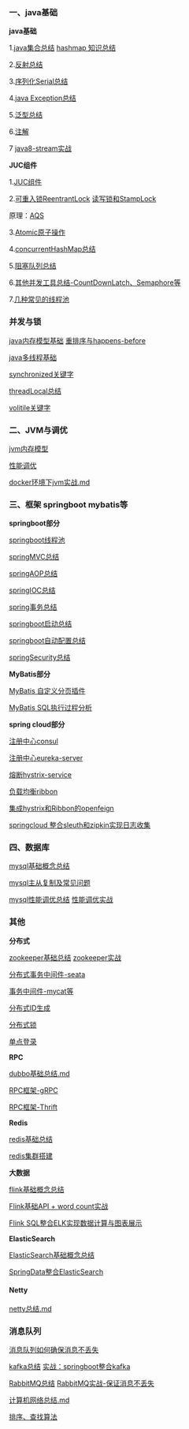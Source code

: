 #### 

### 一、java基础 

**java基础**

1.[java集合总结](https://github.com/rainluacgq/java/blob/master/java基础/java集合总结.md)   [hashmap 知识总结](https://github.com/rainluacgq/java/blob/master/java基础/hashmap总结.md)

2.[反射总结](https://github.com/rainluacgq/java/blob/master/java基础/java反射总结.md)

3.[序列化Serial总结](https://github.com/rainluacgq/java/blob/master/java基础/java序列化总结.md)

4.[java Exception总结](https://github.com/rainluacgq/java/blob/master/java基础/java异常总结.md)

5.[泛型总结](https://github.com/rainluacgq/java/blob/master/java基础/java泛型总结.md)

6.[注解](https://github.com/rainluacgq/java/blob/master/java基础/java注解总结.md)

7 [java8-stream实战](https://github.com/rainluacgq/java/blob/master/java基础/java8-stream原理与实战.md)

**JUC组件**

1.[JUC组件](https://github.com/rainluacgq/java/blob/master/java基础/JUC/JUC组件.md)

2.[可重入锁ReentrantLock](https://github.com/rainluacgq/java/blob/master/java基础/JUC/ReentrantLock总结.md)   [读写锁和StampLock](https://github.com/rainluacgq/java/blob/master/java基础/JUC/读写锁和StampLock.md)

原理：[AQS](https://github.com/rainluacgq/java/blob/master/java基础/JUC/AQS原理.md)

3.[Atomic原子操作](https://github.com/rainluacgq/java/blob/master/java基础/JUC/Atomic原子操作.md)

4.[concurrentHashMap总结](https://github.com/rainluacgq/java/blob/master/java基础/JUC/concurrentHashMap总结.md)

5.[阻塞队列总结](https://github.com/rainluacgq/java/blob/master/java基础/JUC/阻塞队列.md)

6.[其他并发工具总结-CountDownLatch、Semaphore等](https://github.com/rainluacgq/java/blob/master/java基础/JUC/JUC并发工具类.md)

7.[几种常见的线程池](https://github.com/rainluacgq/java/blob/master/java基础/JUC/线程池.md)

### 并发与锁

[java内存模型基础](https://github.com/rainluacgq/java/blob/master/多线程/java内存模型基础.md)     [重排序与happens-before](https://github.com/rainluacgq/java/blob/master/多线程/重排序.md)

[java多线程基础](https://github.com/rainluacgq/java/blob/master/多线程/java多线程基础.md)

[synchronized关键字](https://github.com/rainluacgq/java/blob/master/多线程/synchronized关键字.md)

[threadLocal总结](https://github.com/rainluacgq/java/blob/master/多线程/threadLocal总结.md)

[volitile关键字](https://github.com/rainluacgq/java/blob/master/多线程/volitile关键字.md)



### 二、JVM与调优

[jvm内存模型](https://github.com/rainluacgq/java/blob/master/java内存/jvm内存模型.md)

[性能调优](https://github.com/rainluacgq/java/blob/master/java内存/性能调优.md)

[docker环境下jvm实战.md](https://github.com/rainluacgq/java/blob/master/java内存/docker环境下jvm实战.md)

### 三、框架 springboot  mybatis等

**springboot部分**

[springboot线程池](https://github.com/rainluacgq/java/blob/master/spring源码学习/springboot线程池使用.md)

[springMVC总结](https://github.com/rainluacgq/java/blob/master/spring源码学习/springMVC总结.md)

[springAOP总结](https://github.com/rainluacgq/java/blob/master/spring源码学习/springAOP总结.md)

[springIOC总结](https://github.com/rainluacgq/java/blob/master/spring源码学习/springIOC总结.md)

[spring事务总结](https://github.com/rainluacgq/java/blob/master/spring源码学习/spring事务总结.md)

[springboot启动总结](https://github.com/rainluacgq/java/blob/master/spring源码学习/springboot启动总结.md)

[springboot自动配置总结](https://github.com/rainluacgq/java/blob/master/spring源码学习/springboot自动配置总结.md)

[springSecurity总结](https://github.com/rainluacgq/java/blob/master/spring源码学习/springSecurity总结.md)

**MyBatis部分**

[MyBatis 自定义分页插件](https://github.com/rainluacgq/java/blob/master/MyBatis/MyBtaisGenerate自定义limit插件.md)

[MyBatis SQL执行过程分析](https://github.com/rainluacgq/java/blob/master/MyBatis/MyBatis-Sql执行过程分析.md)

**spring cloud部分**

[注册中心consul](https://github.com/rainluacgq/java/blob/master/springcloud学习/consul.md)

[注册中心eureka-server](https://github.com/rainluacgq/java/blob/master/springcloud学习/eureka-server.md)

[熔断hystrix-service](https://github.com/rainluacgq/java/blob/master/springcloud学习/hystrix-service.md)

[负载均衡ribbon](https://github.com/rainluacgq/java/blob/master/springcloud学习/ribbon.md)

[集成hystrix和Ribbon的openfeign](https://github.com/rainluacgq/java/blob/master/springcloud学习/openfeign.md)

[springcloud 整合sleuth和zipkin实现日志收集](https://github.com/rainluacgq/java/blob/master/springcloud学习/springcloud整合sleuth和zipkin实现链路跟踪.md)

### 四、数据库

[mysql基础概念总结](https://github.com/rainluacgq/java/blob/master/数据库/mysql概念总结.md)

[mysql主从复制及常见问题](https://github.com/rainluacgq/java/blob/master/数据库/mysql主从复制及常见问题总结.md)

[mysql性能调优总结](https://github.com/rainluacgq/java/blob/master/数据库/mysql性能调优.md)       [性能调优实战](https://github.com/rainluacgq/java/blob/master/数据库/mysql性能调优实战.md)

### 其他

**分布式**

[zookeeper基础总结](https://github.com/rainluacgq/java/blob/master/分布式/Zookeeper/zookeeper基础概念总结.md)    [zookeeper实战](https://github.com/rainluacgq/java/blob/master/分布式/Zookeeper/zookeeper实战.md)

[分布式事务中间件-seata](https://github.com/rainluacgq/java/blob/master/分布式/springcloud整合seata实现分布式事务管理.md)

[事务中间件-mycat等](https://github.com/rainluacgq/java/blob/master/数据库/分布式数据库中间件.md)

[分布式ID生成](https://github.com/rainluacgq/java/blob/master/分布式/分布式全局唯一ID生成.md)

[分布式锁](https://github.com/rainluacgq/java/blob/master/分布式/分布式锁的实现.md)

[单点登录](https://github.com/rainluacgq/java/blob/master/分布式/单点登录的实现.md)

**RPC**

[dubbo基础总结.md](https://github.com/rainluacgq/java/blob/master/RPC框架/dubbo/dubbo学习.md)

[RPC框架-gRPC](https://github.com/rainluacgq/java/blob/master/RPC框架/RPC框架-gRPC.md)

[RPC框架-Thrift](https://github.com/rainluacgq/java/blob/master/RPC框架/RPC框架-Thrift.md)

**Redis**

[redis基础总结](https://github.com/rainluacgq/java/blob/master/redis总结/redis总结.md)

[redis集群搭建](https://github.com/rainluacgq/java/blob/master/redis总结/redis集群搭建.md)

**大数据**

[flink基础概念总结](https://github.com/rainluacgq/java/blob/master/大数据/flink基础概念总结.md)

[Flink基础API + word count实战](https://github.com/rainluacgq/java/blob/master/大数据/flink基础API和入门实战.md)

[Flink SQL整合ELK实现数据计算与图表展示](https://github.com/rainluacgq/java/blob/master/大数据/flinkSql整合ELK实现数据展示.md)

**ElasticSearch**

[ElasticSearch基础概念总结](https://github.com/rainluacgq/java/blob/master/搜索/elasticsearch/elasticsearch基础概念.md)

[SpringData整合ElasticSearch](https://github.com/rainluacgq/java/blob/master/搜索/elasticsearch/springboot整合elasticsearch.md)

#### Netty

[netty总结.md](https://github.com/rainluacgq/java/blob/master/计算机网络/netty总结.md)

### 消息队列

[消息队列如何确保消息不丢失](https://github.com/rainluacgq/java/blob/master/消息队列/如何保证消息不丢失.md)

[kafka总结](https://github.com/rainluacgq/java/blob/master/消息队列/kafka总结.md)   [实战：springboot整合kafka](https://github.com/rainluacgq/java/blob/master/消息队列/springboot整合kafka.md)  

[RabbitMQ总结](https://github.com/rainluacgq/java/blob/master/消息队列/RabbitMQ总结.md)    [RabbitMQ实战-保证消息不丢失](https://github.com/rainluacgq/java/blob/master/消息队列/RabbitMQ实战-确保消息不丢失.md)

[计算机网络总结.md](https://github.com/rainluacgq/java/blob/master/计算机网络/计算机网络总结.md)

[排序、查找算法](https://github.com/rainluacgq/java/tree/master/排序、查找算法)
